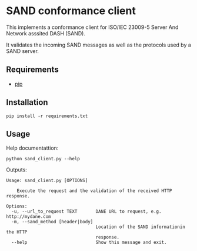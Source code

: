 # SAND conformance client

This implements a conformance client for ISO/IEC 23009-5 Server And Network
asssited DASH (SAND).

It validates the incoming SAND messages as well as the protocols used by
a SAND server.

## Requirements

- [pip](https://pip.pypa.io/en/stable/)

## Installation

```
pip install -r requirements.txt
```

## Usage

Help documentattion:

```
python sand_client.py --help
```

Outputs:

```
Usage: sand_client.py [OPTIONS]

    Execute the request and the validation of the received HTTP response.

Options:
  -u, --url_to_request TEXT       DANE URL to request, e.g. http://mydane.com
  -m, --sand_method [header|body]
                                  Location of the SAND informationin the HTTP
                                  response.
  --help                          Show this message and exit.
```
